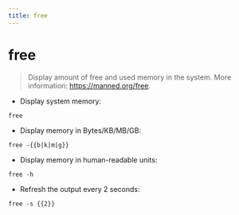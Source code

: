```yaml
---
title: free
---
```

# free

> Display amount of free and used memory in the system.
> More information: <https://manned.org/free>.

- Display system memory:

`free`

- Display memory in Bytes/KB/MB/GB:

`free -{{b|k|m|g}}`

- Display memory in human-readable units:

`free -h`

- Refresh the output every 2 seconds:

`free -s {{2}}`
